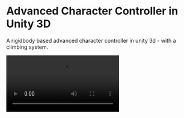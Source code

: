 # Advanced Character Controller in Unity 3D
A rigidbody based advanced character controller in unity 3d - with a climbing system.

<video src="https://github.com/chetan-code/AdvancedCharacterController3D/blob/main/Assets/ZPreviews/Climbing%20Support.mp4"/>
